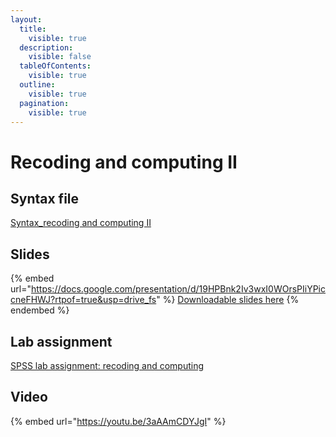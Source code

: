 ```yaml
---
layout:
  title:
    visible: true
  description:
    visible: false
  tableOfContents:
    visible: true
  outline:
    visible: true
  pagination:
    visible: true
---
```


# Recoding and computing II

## Syntax file

[Syntax\_recoding and computing II](https://drive.google.com/open?id=17XN7mRr1L0eCYX1YQVxMQMhI5vLWn4zo\&usp=drive\_fs)

## Slides

{% embed url="https://docs.google.com/presentation/d/19HPBnk2Iv3wxI0WOrsPIiYPiccneFHWJ?rtpof=true&usp=drive_fs" %}
[Downloadable slides here](https://docs.google.com/presentation/d/19HPBnk2Iv3wxI0WOrsPIiYPiccneFHWJ?rtpof=true\&usp=drive\_fs)
{% endembed %}

## Lab assignment

[SPSS lab assignment: recoding and computing](https://docs.google.com/document/d/1Y9dUNLlb\_w-Y2bTpt3gXW9Zyx-qndgp\_DlNNbUUK\_gg/edit?usp=sharing)

## Video

{% embed url="https://youtu.be/3aAAmCDYJgI" %}
